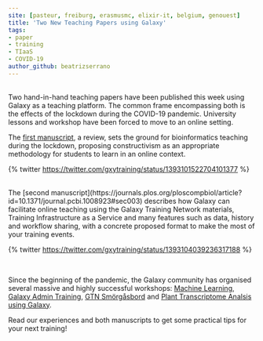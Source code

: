 ```yaml
---
site: [pasteur, freiburg, erasmusmc, elixir-it, belgium, genouest]
title: 'Two New Teaching Papers using Galaxy'
tags:
- paper
- training
- TIaaS
- COVID-19
author_github: beatrizserrano
---
```


<br>
Two hand-in-hand teaching papers have been published this week using Galaxy as a teaching platform. The common frame encompassing both is the effects of the lockdown during the COVID-19 pandemic. University lessons and workshop have been forced to move to an online setting. 

The [first manuscript](https://journals.plos.org/ploscompbiol/article?id=10.1371/journal.pcbi.1008922), a review, sets the ground for bioinformatics teaching during the lockdown, proposing constructivism as an appropriate methodology for students to learn in an online context.
<br>

{% twitter https://twitter.com/gxytraining/status/1393101522704101377 %}

<br>
The [second manuscript](https://journals.plos.org/ploscompbiol/article?id=10.1371/journal.pcbi.1008923#sec003) describes how Galaxy can facilitate online teaching using the Galaxy Training Network materials, Training Infrastructure as a Service and many features such as data, history and workflow sharing, with a concrete proposed format to make the most of your training events.

<br>

{% twitter https://twitter.com/gxytraining/status/1393104039236317188 %}

<br>

Since the beginning of the pandemic, the Galaxy community has organised several massive and highly successful workshops: [Machine Learning](https://galaxyproject.eu/posts/2020/09/15/ML-lessons-learned/), [Galaxy Admin Training](https://gallantries.github.io/posts/2021/02/01/gat/), [GTN Smörgåsbord](https://gallantries.github.io/posts/2021/03/01/sm%C3%B6rg%C3%A5sbord/) and [Plant Transcriptome Analsis using Galaxy](https://galaxyproject.eu/posts/2021/05/03/plant-summary/).


Read our experiences and both manuscripts to get some practical tips for your next training!
